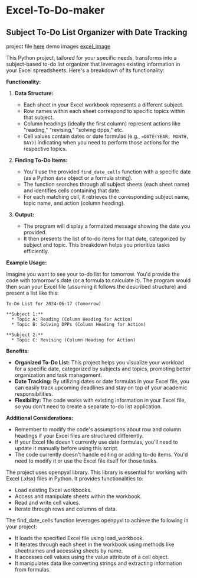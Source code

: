 # Excel-To-Do-maker
## Subject To-Do List Organizer with Date Tracking

project file [here](Code/excel_pop.py)
demo images [excel_image](demo_images/excel_demo.png)

This Python project, tailored for your specific needs, transforms into a subject-based to-do list organizer that leverages existing information in your Excel spreadsheets. Here's a breakdown of its functionality:

**Functionality:**

1. **Data Structure:**
   - Each sheet in your Excel workbook represents a different subject.
   - Row names within each sheet correspond to specific topics within that subject.
   - Column headings (ideally the first column) represent actions like "reading," "revising," "solving dpps," etc.
   - Cell values contain dates or date formulas (e.g., `=DATE(YEAR, MONTH, DAY)`) indicating when you need to perform those actions for the respective topics.

2. **Finding To-Do Items:**
   - You'll use the provided `find_date_cells` function with a specific date (as a Python `date` object or a formula string).
   - The function searches through all subject sheets (each sheet name) and identifies cells containing that date.
   - For each matching cell, it retrieves the corresponding subject name, topic name, and action (column heading).

3. **Output:**
   - The program will display a formatted message showing the date you provided.
   - It then presents the list of to-do items for that date, categorized by subject and topic. This breakdown helps you prioritize tasks efficiently.

**Example Usage:**

Imagine you want to see your to-do list for tomorrow. You'd provide the code with tomorrow's date (or a formula to calculate it). The program would then scan your Excel file (assuming it follows the described structure) and present a list like this:

```
To-Do List for 2024-06-17 (Tomorrow)

**Subject 1:**
  * Topic A: Reading (Column Heading for Action)
  * Topic B: Solving DPPs (Column Heading for Action)

**Subject 2:**
  * Topic C: Revising (Column Heading for Action)
```

**Benefits:**

- **Organized To-Do List:** This project helps you visualize your workload for a specific date, categorized by subjects and topics, promoting better organization and task management.
- **Date Tracking:** By utilizing dates or date formulas in your Excel file, you can easily track upcoming deadlines and stay on top of your academic responsibilities.
- **Flexibility:** The code works with existing information in your Excel file, so you don't need to create a separate to-do list application.

**Additional Considerations:**

- Remember to modify the code's assumptions about row and column headings if your Excel files are structured differently.
- If your Excel file doesn't currently use date formulas, you'll need to update it manually before using this script.
- The code currently doesn't handle editing or adding to-do items. You'd need to modify it or use the Excel file itself for those tasks.

The project uses openpyxl library.
This library is essential for working with Excel (.xlsx) files in Python. It provides functionalities to:
- Load existing Excel workbooks.
- Access and manipulate sheets within the workbook.
- Read and write cell values.
- Iterate through rows and columns of data.

The find_date_cells function leverages openpyxl to achieve the following in your project:

- It loads the specified Excel file using load_workbook.
- It iterates through each sheet in the workbook using methods like sheetnames and accessing sheets by name.
- It accesses cell values using the value attribute of a cell object.
- It manipulates data like converting strings and extracting information from formulas.
